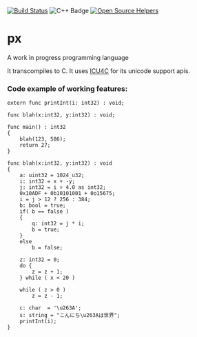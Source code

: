 [![Build Status](https://travis-ci.org/sbuberl/px.svg)](https://travis-ci.org/sbuberl/px)
![C++ Badge](https://camo.githubusercontent.com/5470b238fcbd1a4ed9f15c650df2472ece533eb5/68747470733a2f2f696d672e736869656c64732e696f2f62616467652f7374642d632b2b31342d626c75652e737667)
[![Open Source Helpers](https://www.codetriage.com/sbuberl/px/badges/users.svg)](https://www.codetriage.com/sbuberl/px)

# px
A work in progress programming language

It transcompiles to C.  It uses [ICU4C](http://site.icu-project.org/) for its unicode support apis.

### Code example of working features:
```
extern func printInt(i: int32) : void;

func blah(x:int32, y:int32) : void;

func main() : int32
{
    blah(123, 586);
    return 27;
}

func blah(x:int32, y:int32) : void
{
    a: uint32 = 1024_u32;
    i: int32 = x + -y;
    j: int32 = i ÷ 4.0 as int32;
    0x10ADF + 0b10101001 + 0o15675;
    i = j > 12 ? 256 : 384;
    b: bool = true;
    if( b == false )
    {
        q: int32 = j * i;
        b = true;
    }
    else
        b = false;

    z: int32 = 0;
    do {
        z = z + 1;
    } while ( x < 20 )

    while ( z > 0 )
        z = z - 1;

    c: char  = '\u263A';
    s: string = "こんにち\u263Aは世界";
    printInt(i);
}
```
